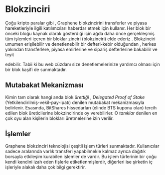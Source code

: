 # Blokzinciri

Çoğu kripto paralar gibi , Graphene blokzincirini transferler ve piyasa hareketleriyle 
ilgili katılımcıları haberdar  etmek için kullanır.
Her blok bir önceki bloğu kaynak olarak gösterdiği için ağda daha önce 
gerçekleşmiş tüm işlemleri içeren bir bloklar zinciri (blokzinciri) elde ederiz . 
Blokzinciri umumen erişilebilir ve denetlenebilir bir defteri-kebir olduğundan , herkes 
yakından transferlere, piyasa emirlerine ve sipariş defterlerine bakabilir ve teyit 

edebilir. Tabii ki bu web cüzdanı size denetlemelerinize yardımcı olması için bir blok 
kaşifi de sunmaktadır.

## Mutabakat Mekanizması

Kimin tam olarak hangi anda blok *ürettiği* , *Delegated Proof of Stake* 
(Yetkilendirilmiş-vekil-pay-ipatı) denilen mutabakat mekanizmasıyla belirlenir. 
Esasında, BitShares hissedarları (elinde BTS kuponu olan)  tercih edilen blok 
üreticilerine blokzincirinde oy verebilirler. O *tanıklar* denilen en çok oyu alan 
kişilerin blokları üretmelerine izin verilir.

## İşlemler

Graphene blokzinciri teknolojisi çeşitli işlem türleri sunmaktadır.   Kullanıcılar sadece 
aralarında varlık transferi yapabilmekle  kalmaz ayrıca dağıtık borsayla etkileşim 
kurabilen işlemler de vardır. Bu işlem türlerinin bir çoğu kendi kendini izah eden 
fişlerle etiketlenmişlerdir, diğerleri ise şirketin iç işleriyle alakalı daha çok bilgi 
gerektirir.